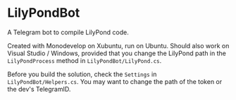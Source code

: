 # LilyPondBot
A Telegram bot to compile LilyPond code.

Created with Monodevelop on Xubuntu, run on Ubuntu. Should also work on Visual Studio / Windows, provided that you change the LilyPond path in the `LilyPondProcess` method in `LilyPondBot/LilyPond.cs`.

Before you build the solution, check the `Settings` in `LilyPondBot/Helpers.cs`. You may want to change the path of the token or the dev's TelegramID.
